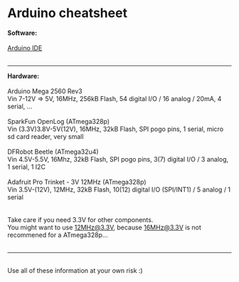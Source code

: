 # Arduino cheatsheet

**Software:**<br />
<br />
[Arduino IDE](https://www.arduino.cc/en/Main/Software)<br />
<br />
****
**Hardware:**<br />
<br />
Arduino Mega 2560 Rev3<br />
Vin 7-12V => 5V, 16MHz, 256kB Flash, 54 digital I/O / 16 analog / 20mA, 4 serial, ...<br />
<br />
SparkFun OpenLog (ATmega328p)<br />
Vin (3.3V)3.8V-5V(12V), 16MHz, 32kB Flash, SPI pogo pins, 1 serial, micro sd card reader, very small<br />
<br />
DFRobot Beetle (ATmega32u4)<br />
Vin 4.5V-5.5V, 16Mhz, 32kB Flash, SPI pogo pins, 3(7) digital I/O / 3 analog, 1 serial, 1 I2C<br />
<br />
Adafruit Pro Trinket - 3V 12MHz (ATmega328p)<br />
Vin 3.5V-(12V), 12MHz, 32kB Flash, 10(12) digital I/O (SPI/INT1) / 5 analog / 1 serial<br />
<br />
<br />
Take care if you need 3.3V for other components.<br />
You might want to use 12MHz@3.3V, because 16MHz@3.3V is not recommened for a ATmega328p...<br />
<br />
****
<br />
Use all of these information at your own risk :)<br />
